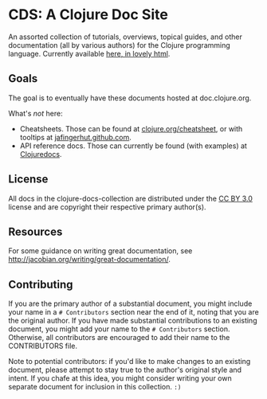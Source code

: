 # CDS: A Clojure Doc Site

An assorted collection of tutorials, overviews, topical guides, and
other documentation (all by various authors) for the Clojure
programming language. Currently available [here, in lovely
html](http://www.unexpected-vortices.com/clojure/cds/index.html).

## Goals

The goal is to eventually have these documents hosted at
doc.clojure.org.

What's *not* here:

  * Cheatsheets. Those can be found at
    [clojure.org/cheatsheet](http://clojure.org/cheatsheet), or with
    tooltips at
    [jafingerhut.github.com](http://jafingerhut.github.com).
  * API reference docs. Those can currently be found (with examples)
    at [Clojuredocs](http://clojuredocs.org/).


## License

All docs in the clojure-docs-collection are distributed under the
[CC BY 3.0](http://creativecommons.org/licenses/by/3.0/) license
and are copyright their respective primary author(s).


## Resources

For some guidance on writing great documentation, see
<http://jacobian.org/writing/great-documentation/>.


## Contributing

If you are the primary author of a substantial document, you might
include your name in a `# Contributors` section near the end of it,
noting that you are the original author. If you have made substantial
contributions to an existing document, you might add your name to the
`# Contributors` section. Otherwise, all contributors are encouraged
to add their name to the CONTRIBUTORS file.

Note to potential contributors: if you'd like to make changes to an
existing document, please attempt to stay true to the author's
original style and intent. If you chafe at this idea, you might
consider writing your own separate document for inclusion in this
collection. `:)`

